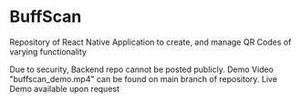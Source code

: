 # BuffScan
Repository of React Native Application to create, and manage QR Codes of varying functionality

Due to security, Backend repo cannot be posted publicly.
Demo Video "buffscan_demo.mp4" can be found on main branch of repository.
Live Demo available upon request

